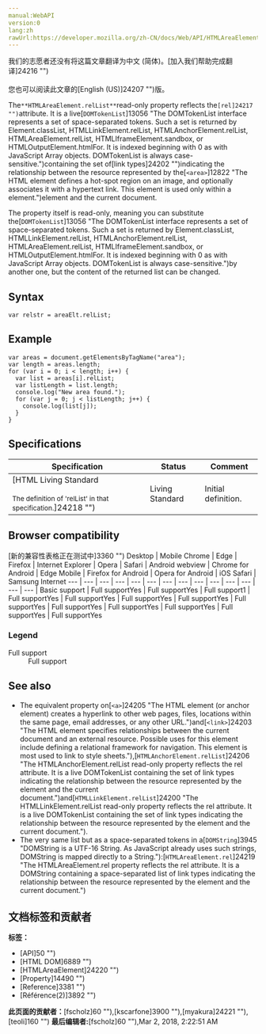 ```yaml
---
manual:WebAPI
version:0
lang:zh
rawUrl:https://developer.mozilla.org/zh-CN/docs/Web/API/HTMLAreaElement/relList
---
```




<bdi>我们的志愿者还没有将这篇文章翻译为<bdi>中文 (简体)</bdi>。[加入我们帮助完成翻译]24216 "")<br></br>您也可以阅读此文章的[English (US)]24207 "")版。</bdi>






The`**HTMLAreaElement.relList**`read-only property reflects the`[rel]24217 "")`attribute. It is a live[`DOMTokenList`]13056 "The DOMTokenList interface represents a set of space-separated tokens. Such a set is returned by Element.classList, HTMLLinkElement.relList, HTMLAnchorElement.relList, HTMLAreaElement.relList, HTMLIframeElement.sandbox, or HTMLOutputElement.htmlFor. It is indexed beginning with 0 as with JavaScript Array objects. DOMTokenList is always case-sensitive.")containing the set of[link types]24202 "")indicating the relationship between the resource represented by the[`<area>`]12822 "The HTML <area> element defines a hot-spot region on an image, and optionally associates it with a hypertext link. This element is used only within a <map> element.")element and the current document.



The property itself is read-only, meaning you can substitute the[`DOMTokenList`]13056 "The DOMTokenList interface represents a set of space-separated tokens. Such a set is returned by Element.classList, HTMLLinkElement.relList, HTMLAnchorElement.relList, HTMLAreaElement.relList, HTMLIframeElement.sandbox, or HTMLOutputElement.htmlFor. It is indexed beginning with 0 as with JavaScript Array objects. DOMTokenList is always case-sensitive.")by another one, but the content of the returned list can be changed.


## Syntax<a name="Syntax"></a>

```
var relstr = areaElt.relList;

```

## Example<a name="Specifications"></a>

```
var areas = document.getElementsByTagName("area");
var length = areas.length;
for (var i = 0; i < length; i++) {
  var list = areas[i].relList;
  var listLength = list.length;
  console.log("New area found.");
  for (var j = 0; j < listLength; j++) {
    console.log(list[j]);
  }
}
```

## Specifications<a name="Specifications"></a>
Specification | Status | Comment 
 ---  |  ---  |  ---  | 
[HTML Living Standard<br></br><small>The definition of &#39;relList&#39; in that specification.</small>]24218 "") | Living Standard | Initial definition. 


## Browser compatibility<a name="Browser_compatibility"></a>
[新的兼容性表格正在测试中<i></i>]3360 "")
<abbr>Desktop<i></i></abbr> | <abbr>Mobile<i></i></abbr> 
<abbr>Chrome<i></i></abbr> | <abbr>Edge<i></i></abbr> | <abbr>Firefox<i></i></abbr> | <abbr>Internet Explorer<i></i></abbr> | <abbr>Opera<i></i></abbr> | <abbr>Safari<i></i></abbr> | <abbr>Android webview<i></i></abbr> | <abbr>Chrome for Android<i></i></abbr> | <abbr>Edge Mobile<i></i></abbr> | <abbr>Firefox for Android<i></i></abbr> | <abbr>Opera for Android<i></i></abbr> | <abbr>iOS Safari<i></i></abbr> | <abbr>Samsung Internet<i></i></abbr> 
 ---  |  ---  |  ---  |  ---  |  ---  |  ---  |  ---  |  ---  |  ---  |  ---  |  ---  |  ---  |  ---  |  ---  | 
Basic support | <abbr>Full support</abbr>Yes | <abbr>Full support</abbr>Yes | <abbr>Full support</abbr>1 | <abbr>Full support</abbr>Yes | <abbr>Full support</abbr>Yes | <abbr>Full support</abbr>Yes | <abbr>Full support</abbr>Yes | <abbr>Full support</abbr>Yes | <abbr>Full support</abbr>Yes | <abbr>Full support</abbr>Yes | <abbr>Full support</abbr>Yes | <abbr>Full support</abbr>Yes | <abbr>Full support</abbr>Yes 


### Legend<a name="Legend"></a>
<dl><dt id=''><abbr>Full support</abbr></dt><dd>Full support</dd></dl>


## See also<a name="See_also"></a>

* The equivalent property on[`<a>`]24205 "The HTML <a> element (or anchor element) creates a hyperlink to other web pages, files, locations within the same page, email addresses, or any other URL.")and[`<link>`]24203 "The HTML <link> element specifies relationships between the current document and an external resource. Possible uses for this element include defining a relational framework for navigation. This element is most used to link to style sheets."),[`HTMLAnchorElement.relList`]24206 "The HTMLAnchorElement.relList read-only property reflects the rel attribute. It is a live DOMTokenList containing the set of link types indicating the relationship between the resource represented by the <a> element and the current document.")and[`HTMLLinkElement.relList`]24200 "The HTMLLinkElement.relList read-only property reflects the rel attribute. It is a live DOMTokenList containing the set of link types indicating the relationship between the resource represented by the <link> element and the current document.").
* The very same list but as a space-separated tokens in a[`DOMString`]3945 "DOMString is a UTF-16 String. As JavaScript already uses such strings, DOMString is mapped directly to a String."):[`HTMLAreaElement.rel`]24219 "The HTMLAreaElement.rel property reflects the rel attribute. It is a DOMString containing a space-separated list of link types indicating the relationship between the resource represented by the <a> element and the current document.")



## 文档标签和贡献者
**标签：**
* [API]50 "")
* [HTML DOM]6889 "")
* [HTMLAreaElement]24220 "")
* [Property]14490 "")
* [Reference]3381 "")
* [Référence(2)]3892 "")

**此页面的贡献者：**[fscholz]60 ""),[kscarfone]3900 ""),[myakura]24221 ""),[teoli]160 "")
**最后编辑者:**[fscholz]60 ""),<time>Mar 2, 2018, 2:22:51 AM</time>


